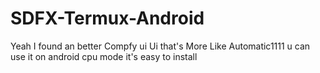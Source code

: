 # SDFX-Termux-Android
Yeah I found an better Compfy ui Ui that's More Like Automatic1111 u can use it on android cpu mode it's easy to install

